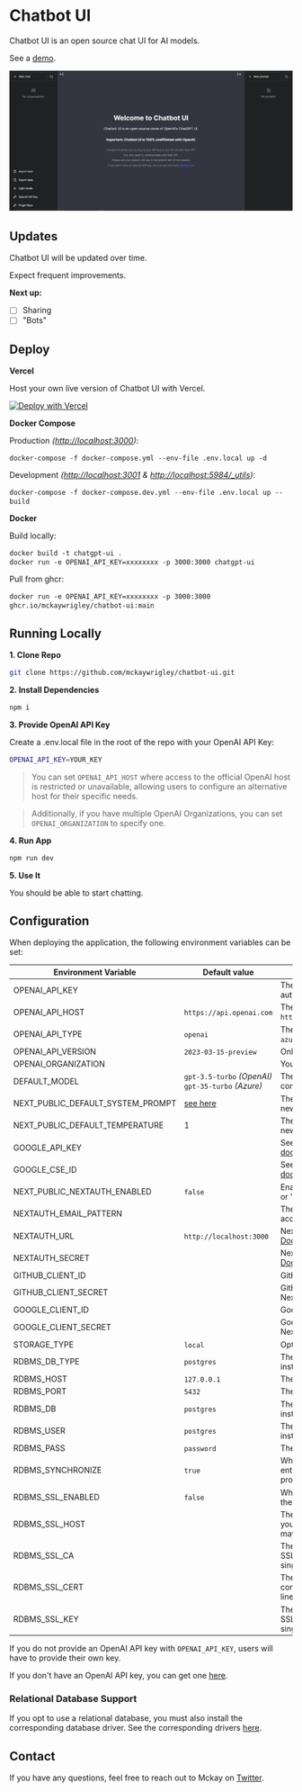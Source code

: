 # Chatbot UI

Chatbot UI is an open source chat UI for AI models.

See a [demo](https://twitter.com/mckaywrigley/status/1640380021423603713?s=46&t=AowqkodyK6B4JccSOxSPew).

![Chatbot UI](./public/screenshots/screenshot-0402023.jpg)

## Updates

Chatbot UI will be updated over time.

Expect frequent improvements.

**Next up:**

- [ ] Sharing
- [ ] "Bots"

## Deploy

**Vercel**

Host your own live version of Chatbot UI with Vercel.

[![Deploy with Vercel](https://vercel.com/button)](https://vercel.com/new/clone?repository-url=https%3A%2F%2Fgithub.com%2Fmckaywrigley%2Fchatbot-ui)

**Docker Compose**

Production _(<http://localhost:3000>)_:

```shell
docker-compose -f docker-compose.yml --env-file .env.local up -d
```

Development _(<http://localhost:3001> & <http://localhost:5984/_utils>)_:

```shell
docker-compose -f docker-compose.dev.yml --env-file .env.local up --build
```

**Docker**

Build locally:

```shell
docker build -t chatgpt-ui .
docker run -e OPENAI_API_KEY=xxxxxxxx -p 3000:3000 chatgpt-ui
```

Pull from ghcr:

```
docker run -e OPENAI_API_KEY=xxxxxxxx -p 3000:3000 ghcr.io/mckaywrigley/chatbot-ui:main
```

## Running Locally

**1. Clone Repo**

```bash
git clone https://github.com/mckaywrigley/chatbot-ui.git
```

**2. Install Dependencies**

```bash
npm i
```

**3. Provide OpenAI API Key**

Create a .env.local file in the root of the repo with your OpenAI API Key:

```bash
OPENAI_API_KEY=YOUR_KEY
```

> You can set `OPENAI_API_HOST` where access to the official OpenAI host is restricted or unavailable, allowing users to configure an alternative host for their specific needs.

> Additionally, if you have multiple OpenAI Organizations, you can set `OPENAI_ORGANIZATION` to specify one.

**4. Run App**

```bash
npm run dev
```

**5. Use It**

You should be able to start chatting.

## Configuration

When deploying the application, the following environment variables can be set:

| Environment Variable                  | Default value                                       | Description                                                                                |
|---------------------------------------|-----------------------------------------------------|--------------------------------------------------------------------------------------------|
| OPENAI_API_KEY                        |                                                     | The default API key used for authentication with OpenAI                                    |
| OPENAI_API_HOST                       | `https://api.openai.com`                            | The base url, for Azure use `https://<endpoint>.openai.azure.com`                          |
| OPENAI_API_TYPE                       | `openai`                                            | The API type, options are `openai` or `azure`                                              |
| OPENAI_API_VERSION                    | `2023-03-15-preview`                                | Only applicable for Azure OpenAI                                                           |
| OPENAI_ORGANIZATION                   |                                                     | Your OpenAI organization ID                                                                |
| DEFAULT_MODEL                         | `gpt-3.5-turbo` _(OpenAI)_ `gpt-35-turbo` _(Azure)_ | The default model to use on new conversations                                              |
| NEXT_PUBLIC_DEFAULT_SYSTEM_PROMPT     | [see here](utils/app/const.ts)                      | The default system prompt to use on new conversations                                      |
| NEXT_PUBLIC_DEFAULT_TEMPERATURE       | 1                                                   | The default temperature to use on new conversations                                        |
| GOOGLE_API_KEY                        |                                                     | See [Custom Search JSON API documentation][GCSE]                                           |
| GOOGLE_CSE_ID                         |                                                     | See [Custom Search JSON API documentation][GCSE]                                           |
| NEXT_PUBLIC_NEXTAUTH_ENABLED          | `false`                                             | Enable SSO authentication. set 'true' or 'false'                                           |
| NEXTAUTH_EMAIL_PATTERN                |                                                     | The email regex pattern granted access to chatbot-ui                                       |
| NEXTAUTH_URL                          | `http://localhost:3000`                             | NextAuth Settings. See [Official Document](https://next-auth.js.org/configuration/options) |
| NEXTAUTH_SECRET                       |                                                     | NextAuth Settings. See [Official Document](https://next-auth.js.org/configuration/options) |
| GITHUB_CLIENT_ID                      |                                                     | GitHub OAuth Client ID for NextAuth                                                        |
| GITHUB_CLIENT_SECRET                  |                                                     | GitHub OAuth Client Secret for NextAuth                                                    |
| GOOGLE_CLIENT_ID                      |                                                     | Google OAuth Client ID for NextAuth                                                        |
| GOOGLE_CLIENT_SECRET                  |                                                     | Google OAuth Client Secret for NextAuth                                                    |
| STORAGE_TYPE                          | `local`                                             | Options are `local` & `rdbms`                                                              |
| RDBMS_DB_TYPE                         | `postgres`                                          | The database type of the RDBMS instance                                                    |
| RDBMS_HOST                            | `127.0.0.1`                                         | The hostname of the RDBMS instance                                                         |
| RDBMS_PORT                            | `5432`                                              | The port of the RDBMS instance                                                             |
| RDBMS_DB                              | `postgres`                                          | The database name of the RDBMS instance                                                    |
| RDBMS_USER                            | `postgres`                                          | The username of the RDBMS instance                                                         |
| RDBMS_PASS                            | `password`                                          | The password of the RDBMS instance                                                         |
| RDBMS_SYNCHRONIZE                     | `true`                                              | Whether to create tables from entities. Should be `false` in production.                   |
| RDBMS_SSL_ENABLED                     | `false`                                             | Whether to require SSL to connect to the database.                                         |
| RDBMS_SSL_HOST                        |                                                     | The hostname of the database server you are connecting to. Google Cloud may require this.  |
| RDBMS_SSL_CA                          |                                                     | The Server CA certificate used for SSL connections, in the form of a single line string.   |
| RDBMS_SSL_CERT                        |                                                     | The Client certificate used for SSL connections, in the form of a single line string.      |
| RDBMS_SSL_KEY                         |                                                     | The Client certificate key used for SSL connections, in the form of a single line string.  |

If you do not provide an OpenAI API key with `OPENAI_API_KEY`, users will have
to provide their own key.

If you don't have an OpenAI API key, you can get
one [here](https://platform.openai.com/account/api-keys).

### Relational Database Support

If you opt to use a relational database, you must also install the corresponding
database driver.
See the corresponding
drivers [here](https://github.com/typeorm/typeorm#installation).

## Contact

If you have any questions, feel free to reach out to Mckay
on [Twitter](https://twitter.com/mckaywrigley).

[GCSE]: https://developers.google.com/custom-search/v1/overview
